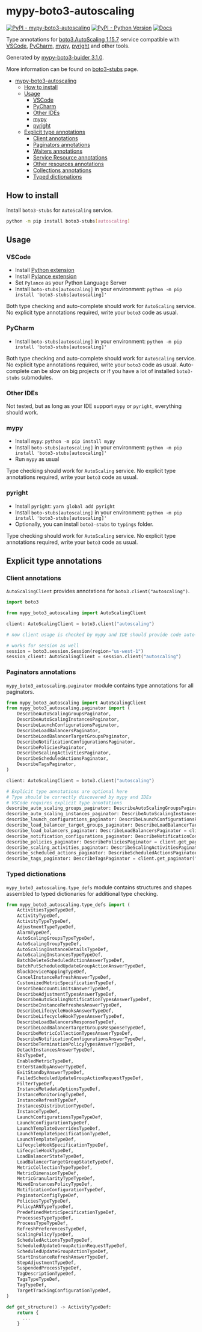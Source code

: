 # mypy-boto3-autoscaling

[![PyPI - mypy-boto3-autoscaling](https://img.shields.io/pypi/v/mypy-boto3-autoscaling.svg?color=blue)](https://pypi.org/project/mypy-boto3-autoscaling)
[![PyPI - Python Version](https://img.shields.io/pypi/pyversions/mypy-boto3-autoscaling.svg?color=blue)](https://pypi.org/project/mypy-boto3-autoscaling)
[![Docs](https://img.shields.io/readthedocs/mypy-boto3-builder.svg?color=blue)](https://mypy-boto3-builder.readthedocs.io/)

Type annotations for
[boto3.AutoScaling 1.15.7](https://boto3.amazonaws.com/v1/documentation/api/1.15.7/reference/services/autoscaling.html#AutoScaling) service
compatible with
[VSCode](https://code.visualstudio.com/),
[PyCharm](https://www.jetbrains.com/pycharm/),
[mypy](https://github.com/python/mypy),
[pyright](https://github.com/microsoft/pyright)
and other tools.

Generated by [mypy-boto3-buider 3.1.0](https://github.com/vemel/mypy_boto3_builder).

More information can be found on [boto3-stubs](https://pypi.org/project/boto3-stubs/) page.

- [mypy-boto3-autoscaling](#mypy-boto3-autoscaling)
  - [How to install](#how-to-install)
  - [Usage](#usage)
    - [VSCode](#vscode)
    - [PyCharm](#pycharm)
    - [Other IDEs](#other-ides)
    - [mypy](#mypy)
    - [pyright](#pyright)
  - [Explicit type annotations](#explicit-type-annotations)
    - [Client annotations](#client-annotations)
    - [Paginators annotations](#paginators-annotations)
    - [Waiters annotations](#waiters-annotations)
    - [Service Resource annotations](#service-resource-annotations)
    - [Other resources annotations](#other-resources-annotations)
    - [Collections annotations](#collections-annotations)
    - [Typed dictionations](#typed-dictionations)

## How to install

Install `boto3-stubs` for `AutoScaling` service.

```bash
python -m pip install boto3-stubs[autoscaling]
```

## Usage

### VSCode

- Install [Python extension](https://marketplace.visualstudio.com/items?itemName=ms-python.python)
- Install [Pylance extension](https://marketplace.visualstudio.com/items?itemName=ms-python.vscode-pylance)
- Set `Pylance` as your Python Language Server
- Install `boto-stubs[autoscaling]` in your environment: `python -m pip install 'boto3-stubs[autoscaling]'`

Both type checking and auto-complete should work for `AutoScaling` service.
No explicit type annotations required, write your `boto3` code as usual.

### PyCharm

- Install `boto-stubs[autoscaling]` in your environment: `python -m pip install 'boto3-stubs[autoscaling]'`

Both type checking and auto-complete should work for `AutoScaling` service.
No explicit type annotations required, write your `boto3` code as usual.
Auto-complete can be slow on big projects or if you have a lot of installed `boto3-stubs` submodules.

### Other IDEs

Not tested, but as long as your IDE support `mypy` or `pyright`, everything should work.

### mypy

- Install `mypy`: `python -m pip install mypy`
- Install `boto-stubs[autoscaling]` in your environment: `python -m pip install 'boto3-stubs[autoscaling]'`
- Run `mypy` as usual

Type checking should work for `AutoScaling` service.
No explicit type annotations required, write your `boto3` code as usual.

### pyright

- Install `pyright`: `yarn global add pyright`
- Install `boto-stubs[autoscaling]` in your environment: `python -m pip install 'boto3-stubs[autoscaling]'`
- Optionally, you can install `boto3-stubs` to `typings` folder.

Type checking should work for `AutoScaling` service.
No explicit type annotations required, write your `boto3` code as usual.

## Explicit type annotations

### Client annotations

`AutoScalingClient` provides annotations for `boto3.client("autoscaling")`.

```python
import boto3

from mypy_boto3_autoscaling import AutoScalingClient

client: AutoScalingClient = boto3.client("autoscaling")

# now client usage is checked by mypy and IDE should provide code auto-complete

# works for session as well
session = boto3.session.Session(region="us-west-1")
session_client: AutoScalingClient = session.client("autoscaling")
```

### Paginators annotations

`mypy_boto3_autoscaling.paginator` module contains type annotations for all paginators.

```python
from mypy_boto3_autoscaling import AutoScalingClient
from mypy_boto3_autoscaling.paginator import (
    DescribeAutoScalingGroupsPaginator,
    DescribeAutoScalingInstancesPaginator,
    DescribeLaunchConfigurationsPaginator,
    DescribeLoadBalancersPaginator,
    DescribeLoadBalancerTargetGroupsPaginator,
    DescribeNotificationConfigurationsPaginator,
    DescribePoliciesPaginator,
    DescribeScalingActivitiesPaginator,
    DescribeScheduledActionsPaginator,
    DescribeTagsPaginator,
)

client: AutoScalingClient = boto3.client("autoscaling")

# Explicit type annotations are optional here
# Type should be correctly discovered by mypy and IDEs
# VSCode requires explicit type annotations
describe_auto_scaling_groups_paginator: DescribeAutoScalingGroupsPaginator = client.get_paginator("describe_auto_scaling_groups")
describe_auto_scaling_instances_paginator: DescribeAutoScalingInstancesPaginator = client.get_paginator("describe_auto_scaling_instances")
describe_launch_configurations_paginator: DescribeLaunchConfigurationsPaginator = client.get_paginator("describe_launch_configurations")
describe_load_balancer_target_groups_paginator: DescribeLoadBalancerTargetGroupsPaginator = client.get_paginator("describe_load_balancer_target_groups")
describe_load_balancers_paginator: DescribeLoadBalancersPaginator = client.get_paginator("describe_load_balancers")
describe_notification_configurations_paginator: DescribeNotificationConfigurationsPaginator = client.get_paginator("describe_notification_configurations")
describe_policies_paginator: DescribePoliciesPaginator = client.get_paginator("describe_policies")
describe_scaling_activities_paginator: DescribeScalingActivitiesPaginator = client.get_paginator("describe_scaling_activities")
describe_scheduled_actions_paginator: DescribeScheduledActionsPaginator = client.get_paginator("describe_scheduled_actions")
describe_tags_paginator: DescribeTagsPaginator = client.get_paginator("describe_tags")
```







### Typed dictionations

`mypy_boto3_autoscaling.type_defs` module contains structures and shapes assembled
to typed dictionaries for additional type checking.

```python
from mypy_boto3_autoscaling.type_defs import (
    ActivitiesTypeTypeDef,
    ActivityTypeDef,
    ActivityTypeTypeDef,
    AdjustmentTypeTypeDef,
    AlarmTypeDef,
    AutoScalingGroupsTypeTypeDef,
    AutoScalingGroupTypeDef,
    AutoScalingInstanceDetailsTypeDef,
    AutoScalingInstancesTypeTypeDef,
    BatchDeleteScheduledActionAnswerTypeDef,
    BatchPutScheduledUpdateGroupActionAnswerTypeDef,
    BlockDeviceMappingTypeDef,
    CancelInstanceRefreshAnswerTypeDef,
    CustomizedMetricSpecificationTypeDef,
    DescribeAccountLimitsAnswerTypeDef,
    DescribeAdjustmentTypesAnswerTypeDef,
    DescribeAutoScalingNotificationTypesAnswerTypeDef,
    DescribeInstanceRefreshesAnswerTypeDef,
    DescribeLifecycleHooksAnswerTypeDef,
    DescribeLifecycleHookTypesAnswerTypeDef,
    DescribeLoadBalancersResponseTypeDef,
    DescribeLoadBalancerTargetGroupsResponseTypeDef,
    DescribeMetricCollectionTypesAnswerTypeDef,
    DescribeNotificationConfigurationsAnswerTypeDef,
    DescribeTerminationPolicyTypesAnswerTypeDef,
    DetachInstancesAnswerTypeDef,
    EbsTypeDef,
    EnabledMetricTypeDef,
    EnterStandbyAnswerTypeDef,
    ExitStandbyAnswerTypeDef,
    FailedScheduledUpdateGroupActionRequestTypeDef,
    FilterTypeDef,
    InstanceMetadataOptionsTypeDef,
    InstanceMonitoringTypeDef,
    InstanceRefreshTypeDef,
    InstancesDistributionTypeDef,
    InstanceTypeDef,
    LaunchConfigurationsTypeTypeDef,
    LaunchConfigurationTypeDef,
    LaunchTemplateOverridesTypeDef,
    LaunchTemplateSpecificationTypeDef,
    LaunchTemplateTypeDef,
    LifecycleHookSpecificationTypeDef,
    LifecycleHookTypeDef,
    LoadBalancerStateTypeDef,
    LoadBalancerTargetGroupStateTypeDef,
    MetricCollectionTypeTypeDef,
    MetricDimensionTypeDef,
    MetricGranularityTypeTypeDef,
    MixedInstancesPolicyTypeDef,
    NotificationConfigurationTypeDef,
    PaginatorConfigTypeDef,
    PoliciesTypeTypeDef,
    PolicyARNTypeTypeDef,
    PredefinedMetricSpecificationTypeDef,
    ProcessesTypeTypeDef,
    ProcessTypeTypeDef,
    RefreshPreferencesTypeDef,
    ScalingPolicyTypeDef,
    ScheduledActionsTypeTypeDef,
    ScheduledUpdateGroupActionRequestTypeDef,
    ScheduledUpdateGroupActionTypeDef,
    StartInstanceRefreshAnswerTypeDef,
    StepAdjustmentTypeDef,
    SuspendedProcessTypeDef,
    TagDescriptionTypeDef,
    TagsTypeTypeDef,
    TagTypeDef,
    TargetTrackingConfigurationTypeDef,
)

def get_structure() -> ActivityTypeDef:
    return {
      ...
    }
```
